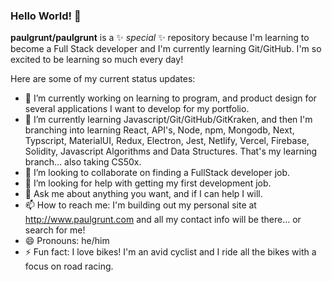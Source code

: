 ### Hello World! 👋

**paulgrunt/paulgrunt** is a ✨ _special_ ✨ repository because I'm learning to become a Full Stack developer and I'm currently learning Git/GitHub. I'm so excited to be learning so much every day!

Here are some of my current status updates:

- 🔭 I’m currently working on learning to program, and product design for several applications I want to develop for my portfolio.
- 🌱 I’m currently learning Javascript/Git/GitHub/GitKraken, and then I'm branching into learning React, API's, Node, npm, Mongodb, Next, Typscript, MaterialUI, Redux, Electron, Jest, Netlify, Vercel, Firebase, Solidity, Javascript Algorithms and Data Structures. That's my learning branch... also taking CS50x.
- 👯 I’m looking to collaborate on finding a FullStack developer job.
- 🤔 I’m looking for help with getting my first development job.
- 💬 Ask me about anything you want, and if I can help I will.
- 📫 How to reach me: I'm building out my personal site at http://www.paulgrunt.com and all my contact info will be there... or search for me!
- 😄 Pronouns: he/him
- ⚡ Fun fact: I love bikes! I'm an avid cyclist and I ride all the bikes with a focus on road racing. 
